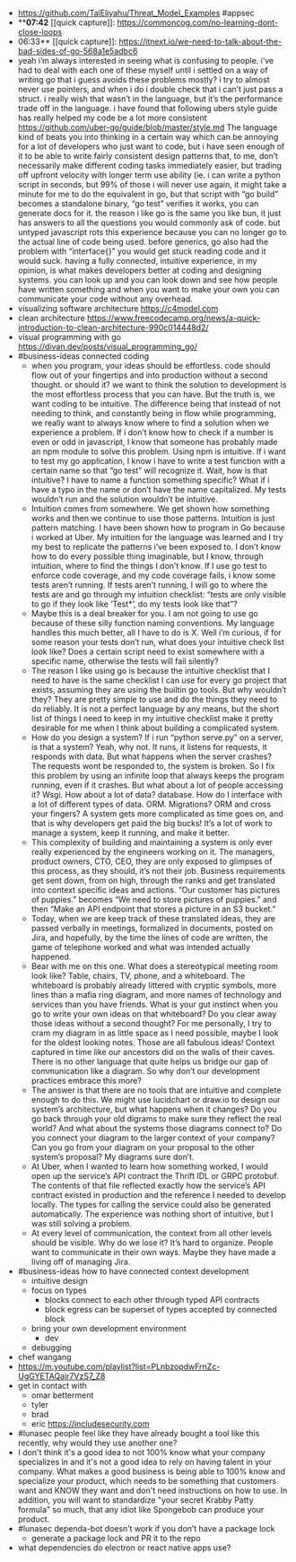 - https://github.com/TalEliyahu/Threat_Model_Examples #appsec
- ****07:42** [[quick capture]]:  https://commoncog.com/no-learning-dont-close-loops
- 06:33** [[quick capture]]:  https://itnext.io/we-need-to-talk-about-the-bad-sides-of-go-568a1e5adbc6
- yeah i’m always interested in seeing what is confusing to people. i’ve had to deal with each one of these myself until i settled on a way of writing go that i guess avoids these problems mostly? i try to almost never use pointers, and when i do i double check that i can’t just pass a struct. i really wish that wasn’t in the language, but it’s the performance trade off in the language. i have found that following ubers style guide has really helped my code be a lot more consistent https://github.com/uber-go/guide/blob/master/style.md The language kind of beats you into thinking in a certain way which can be annoying for a lot of developers who just want to code, but i have seen enough of it to be able to write fairly consistent design patterns that, to me, don’t necessarily make different coding tasks immediately easier, but trading off upfront velocity with longer term use ability (ie. i can write a python script in seconds, but 99% of those i will never use again, it might take a minute for me to do the equivalent in go, but that script with “go build” becomes a standalone binary, “go test” verifies it works, you can generate docs for it. the reason i like go is the same you like bun, it just has answers to all the questions you would commonly ask of code. but untyped javascript rots this experience because you can no longer go to the actual line of code being used. before generics, go also had the problem with “interface{}” you would get stuck reading code and it would suck. having a fully connected, intuitive experience, in my opinion, is what makes developers better at coding and designing systems. you can look up and you can look down and see how people have written something and when you want to make your own you can communicate your code without any overhead.
- visualizing software architecture https://c4model.com
- clean architecture https://www.freecodecamp.org/news/a-quick-introduction-to-clean-architecture-990c014448d2/
- visual programming with go https://divan.dev/posts/visual_programming_go/
- #business-ideas connected coding
	- when you program, your ideas should be effortless. code should flow out of your fingertips and into production without a second thought. or should it? we want to think the solution to development is the most effortless process that you can have. But the truth is, we want coding to be intuitive. The difference being that instead of not needing to think, and constantly being in flow while programming, we really want to always know where to find a solution when we experience a problem. If i don’t know how to check if a number is even or odd in javascript, I know that someone has probably made an npm module to solve this problem. Using npm is intuitive. If i want to test my go application, I know i have to write a test function with a certain name so that “go test” will recognize it. Wait, how is that intuitive? I have to name a function something specific? What if i have a typo in the name or don’t have the name capitalized. My tests wouldn’t run and the solution wouldn’t be intuitive.
	- Intuition comes from somewhere. We get shown how something works and then we continue to use those patterns. Intuition is just pattern matching. I have been shown how to program in Go because i worked at Uber. My intuition for the language was learned and I try my best to replicate the patterns i’ve been exposed to. I don’t know how to do every possible thing imaginable, but I know, through intuition, where to find the things I don’t know. If I use go test to enforce code coverage, and my code coverage fails, i know some tests aren’t running. If tests aren’t running, I will go to where the tests are and go through my intuition checklist: “tests are only visible to go if they look like ‘Test*’, do my tests look like that”?
	- Maybe this is a deal breaker for you. I am not going to use go because of these silly function naming conventions. My language handles this much better, all I have to do is X. Well i’m curious, if for some reason your tests don’t run, what does your intuitive check list look like? Does a certain script need to exist somewhere with a specific name, otherwise the tests will fail silently?
	- The reason I like using go is because the intuitive checklist that I need to have is the same checklist I can use for every go project that exists, assuming they are using the builtin go tools. But why wouldn’t they? They are pretty simple to use and do the things they need to do reliably. It is not a perfect language by any means, but the short list of things I need to keep in my intuitive checklist make it pretty desirable for me when I think about building a complicated system.
	- How do you design a system? If i run “python serve.py” on a server, is that a system? Yeah, why not. It runs, it listens for requests, it responds with data. But what happens when the server crashes? The requests wont be responded to, the system is broken. So I fix this problem  by using an infinite loop that always keeps the program running, even if it crashes. But what about a lot of people accessing it? Wsgi. How about a lot of data? database. How do I interface with a lot of different types of data. ORM. Migrations? ORM and cross your fingers? A system gets more complicated as time goes on, and that is why developers get paid the big bucks! It’s a lot of work to manage a system, keep it running, and make it better.
	- This complexity of building and maintaining a system is only ever really experienced by the engineers working on it. The managers, product owners, CTO, CEO, they are only exposed to glimpses of this process, as they should, it’s not their job. Business requirements get sent down, from on high, through the ranks and get translated into context specific ideas and actions. “Our customer has pictures of puppies.” becomes “We need to store pictures of puppies.” and then “Make an API endpoint that stores a picture in an S3 bucket.”
	- Today, when we are keep track of these translated ideas, they are passed verbally in meetings, formalized in documents, posted on Jira, and hopefully, by the time the lines of code are written, the game of telephone worked and what was intended actually happened.
	- Bear with me on this one. What does a stereotypical meeting room look like? Table, chairs, TV, phone, and a whiteboard. The whiteboard is probably already littered with cryptic symbols, more lines than a mafia ring diagram, and more names of technology and services than you have friends. What is your gut instinct when you go to write your own ideas on that whiteboard? Do you clear away those ideas without a second thought? For me personally, I try to cram my diagram in as little space as I need possible, maybe I look for the oldest looking notes. Those are all fabulous ideas! Context captured in time like our ancestors did on the walls of their caves. There is no other language that quite helps us bridge our gap of communication like a diagram. So why don’t our development practices embrace this more?
	- The answer is that there are no tools that are intuitive and complete enough to do this. We might use lucidchart or draw.io to design our system’s architecture, but what happens when it changes? Do you go back through your old digrams to make sure they reflect the real world? And what about the systems those diagrams connect to? Do you connect your diagram to the larger context of your company? Can you go from your diagram on your proposal to the other system’s proposal? My diagrams sure don’t.
	- At Uber, when I wanted to learn how something worked, I would open up the service’s API contract the Thrift IDL or GRPC protobuf. The contents of that file reflected exactly how the service’s API contract existed in production and the reference I needed to develop locally. The types for calling the service could also be generated automatically. The experience was nothing short of intuitive, but I was still solving a problem.
	- At every level of communication, the context from all other levels should be visible. Why do we lose it? It’s hard to organize. People want to communicate in their own ways. Maybe they have made a living off of managing Jira.
- #business-ideas how to have connected context development
	- intuitive design
	- focus on types
		- blocks connect to each other through typed API contracts
		- block egress can be superset of types accepted by connected block
	- bring your own development environment
		- dev
	- debugging
- chef wangang
- https://m.youtube.com/playlist?list=PLnbzopdwFrnZc-UgGYETAQair7VzS7_Z8
- get in contact with
	- omar betterment
	- tyler
	- brad
	- eric https://includesecurity.com
- #lunasec people feel like they have already bought a tool like this recently, why would they use another one?
- I don't think it's a good idea to not 100% know what your company specializes in and it's not a good idea to rely on having talent in your company. What makes a good business is being able to 100% know and specialize your product, which needs to be something that customers want and KNOW they want and don't need instructions on how to use. In addition, you will want to standardize "your secret Krabby Patty formula" so much, that  any idiot like Spongebob can produce your product.
- #lunasec dependa-bot doesn’t work if you don’t have a package lock
	- generate a package lock and PR it to the repo
- what dependencies do electron or react native apps use?
